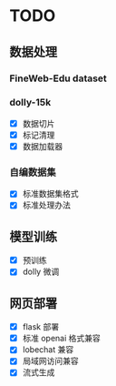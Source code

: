 # TODO

## 数据处理

### FineWeb-Edu dataset

### dolly-15k

- [x] 数据切片
- [x] 标记清理
- [x] 数据加载器

### 自编数据集

- [x] 标准数据集格式
- [x] 标准处理办法

## 模型训练

- [x] 预训练
- [x] dolly 微调

## 网页部署

- [x] flask 部署
- [x] 标准 openai 格式兼容
- [x] lobechat 兼容
- [x] 局域网访问兼容
- [x] 流式生成
